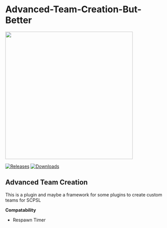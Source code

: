 # Advanced-Team-Creation-But-Better

<img src="https://github-readme-stats.vercel.app/api?username=BoogaEye&show_icons=true&theme=DARK" width="400">

<a href="https://github.com/boogaeye/Advanced-Team-Creation-But-Better/releases"><img src="https://img.shields.io/github/v/release/boogaeye/Advanced-Team-Creation-But-Better?include_prereleases&label=Release" alt="Releases"></a>
<a href="https://github.com/boogaeye/Advanced-Team-Creation-But-Better/releases"><img src="https://img.shields.io/github/downloads/boogaeye/Advanced-Team-Creation-But-Better/total?label=Downloads" alt="Downloads"></a>

## Advanced Team Creation

This is a plugin and maybe a framework for some plugins to create custom teams for SCPSL

**Compatability**
- Respawn Timer
